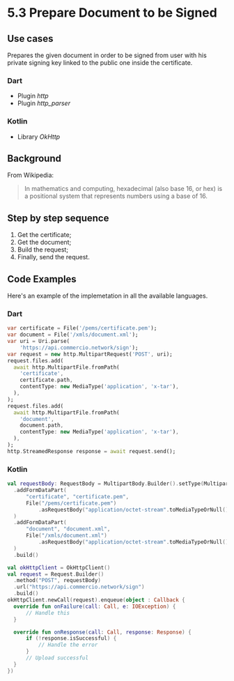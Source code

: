 # 5.3 Prepare Document to be Signed

## Use cases
Prepares the given document in order to be signed from user with his private signing key linked to the public one inside the certificate.

### Dart
- Plugin *http*
- Plugin *http_parser*
  
### Kotlin
- Library *OkHttp*

##  Background
From Wikipedia:
>In mathematics and computing, hexadecimal (also base 16, or hex) is a positional system that represents numbers using a base of 16.

## Step by step sequence
1. Get the certificate;
2. Get the document;
3. Build the request;
4. Finally, send the request.

## Code Examples
Here's an example of the implemetation in all the available languages.

### Dart
```dart
var certificate = File('/pems/certificate.pem');
var document = File('/xmls/document.xml');
var uri = Uri.parse(
    'https://api.commercio.network/sign');
var request = new http.MultipartRequest('POST', uri);
request.files.add(
  await http.MultipartFile.fromPath(
    'certificate',
    certificate.path,
    contentType: new MediaType('application', 'x-tar'),
  ),
);
request.files.add(
  await http.MultipartFile.fromPath(
    'document',
    document.path,
    contentType: new MediaType('application', 'x-tar'),
  ),
);
http.StreamedResponse response = await request.send();
```

### Kotlin
```kotlin
val requestBody: RequestBody = MultipartBody.Builder().setType(MultipartBody.FORM)
  .addFormDataPart(
      "certificate", "certificate.pem",
      File("/pems/certificate.pem")
          .asRequestBody("application/octet-stream".toMediaTypeOrNull())
  )
  .addFormDataPart(
      "document", "document.xml",
      File("/xmls/document.xml")
          .asRequestBody("application/octet-stream".toMediaTypeOrNull())
  )
  .build()

val okHttpClient = OkHttpClient()
val request = Request.Builder()
  .method("POST", requestBody)
  .url("https://api.commercio.network/sign")
  .build()
okHttpClient.newCall(request).enqueue(object : Callback {
  override fun onFailure(call: Call, e: IOException) {
      // Handle this
  }

  override fun onResponse(call: Call, response: Response) {
      if (!response.isSuccessful) {
          // Handle the error
      }
      // Upload successful
  }
})
```